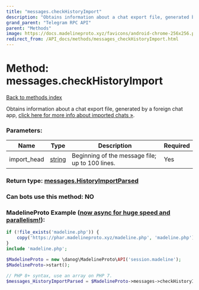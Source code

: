 ```yaml
---
title: "messages.checkHistoryImport"
description: "Obtains information about a chat export file, generated by a foreign chat app, [click here for more info about imported chats »](https://core.telegram.org/api/import)."
grand_parent: "Telegram RPC API"
parent: "Methods"
image: https://docs.madelineproto.xyz/favicons/android-chrome-256x256.png
redirect_from: /API_docs/methods/messages_checkHistoryImport.html
---
```

# Method: messages.checkHistoryImport
[Back to methods index](index.html)



Obtains information about a chat export file, generated by a foreign chat app, [click here for more info about imported chats »](https://core.telegram.org/api/import).

### Parameters:

| Name     |    Type       | Description | Required |
|----------|---------------|-------------|----------|
|import\_head|[string](/API_docs/types/string.html) | Beginning of the message file; up to 100 lines. | Yes|


### Return type: [messages.HistoryImportParsed](/API_docs/types/messages.HistoryImportParsed.html)

### Can bots use this method: **NO**


### MadelineProto Example ([now async for huge speed and parallelism!](https://docs.madelineproto.xyz/docs/ASYNC.html)):


```php
if (!file_exists('madeline.php')) {
    copy('https://phar.madelineproto.xyz/madeline.php', 'madeline.php');
}
include 'madeline.php';

$MadelineProto = new \danog\MadelineProto\API('session.madeline');
$MadelineProto->start();

// PHP 8+ syntax, use an array on PHP 7.
$messages_HistoryImportParsed = $MadelineProto->messages->checkHistoryImport(import_head: 'string', );
```

